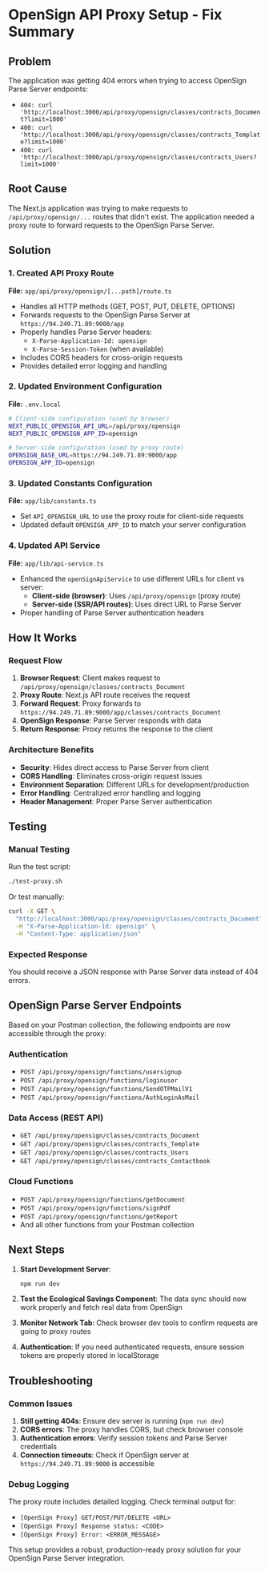 # OpenSign API Proxy Setup - Fix Summary

## Problem
The application was getting 404 errors when trying to access OpenSign Parse Server endpoints:
- `404: curl 'http://localhost:3000/api/proxy/opensign/classes/contracts_Document?limit=1000'`
- `400: curl 'http://localhost:3000/api/proxy/opensign/classes/contracts_Template?limit=1000'`
- `400: curl 'http://localhost:3000/api/proxy/opensign/classes/contracts_Users?limit=1000'`

## Root Cause
The Next.js application was trying to make requests to `/api/proxy/opensign/...` routes that didn't exist. The application needed a proxy route to forward requests to the OpenSign Parse Server.

## Solution

### 1. Created API Proxy Route
**File:** `app/api/proxy/opensign/[...path]/route.ts`
- Handles all HTTP methods (GET, POST, PUT, DELETE, OPTIONS)
- Forwards requests to the OpenSign Parse Server at `https://94.249.71.89:9000/app`
- Properly handles Parse Server headers:
  - `X-Parse-Application-Id: opensign`
  - `X-Parse-Session-Token` (when available)
- Includes CORS headers for cross-origin requests
- Provides detailed error logging and handling

### 2. Updated Environment Configuration
**File:** `.env.local`
```bash
# Client-side configuration (used by browser)
NEXT_PUBLIC_OPENSIGN_API_URL=/api/proxy/opensign
NEXT_PUBLIC_OPENSIGN_APP_ID=opensign

# Server-side configuration (used by proxy route)
OPENSIGN_BASE_URL=https://94.249.71.89:9000/app
OPENSIGN_APP_ID=opensign
```

### 3. Updated Constants Configuration
**File:** `app/lib/constants.ts`
- Set `API_OPENSIGN_URL` to use the proxy route for client-side requests
- Updated default `OPENSIGN_APP_ID` to match your server configuration

### 4. Updated API Service
**File:** `app/lib/api-service.ts`
- Enhanced the `openSignApiService` to use different URLs for client vs server:
  - **Client-side (browser)**: Uses `/api/proxy/opensign` (proxy route)
  - **Server-side (SSR/API routes)**: Uses direct URL to Parse Server
- Proper handling of Parse Server authentication headers

## How It Works

### Request Flow
1. **Browser Request**: Client makes request to `/api/proxy/opensign/classes/contracts_Document`
2. **Proxy Route**: Next.js API route receives the request
3. **Forward Request**: Proxy forwards to `https://94.249.71.89:9000/app/classes/contracts_Document`
4. **OpenSign Response**: Parse Server responds with data
5. **Return Response**: Proxy returns the response to the client

### Architecture Benefits
- **Security**: Hides direct access to Parse Server from client
- **CORS Handling**: Eliminates cross-origin request issues
- **Environment Separation**: Different URLs for development/production
- **Error Handling**: Centralized error handling and logging
- **Header Management**: Proper Parse Server authentication

## Testing

### Manual Testing
Run the test script:
```bash
./test-proxy.sh
```

Or test manually:
```bash
curl -X GET \
  "http://localhost:3000/api/proxy/opensign/classes/contracts_Document?limit=1" \
  -H "X-Parse-Application-Id: opensign" \
  -H "Content-Type: application/json"
```

### Expected Response
You should receive a JSON response with Parse Server data instead of 404 errors.

## OpenSign Parse Server Endpoints

Based on your Postman collection, the following endpoints are now accessible through the proxy:

### Authentication
- `POST /api/proxy/opensign/functions/usersignup`
- `POST /api/proxy/opensign/functions/loginuser`
- `POST /api/proxy/opensign/functions/SendOTPMailV1`
- `POST /api/proxy/opensign/functions/AuthLoginAsMail`

### Data Access (REST API)
- `GET /api/proxy/opensign/classes/contracts_Document`
- `GET /api/proxy/opensign/classes/contracts_Template`
- `GET /api/proxy/opensign/classes/contracts_Users`
- `GET /api/proxy/opensign/classes/contracts_Contactbook`

### Cloud Functions
- `POST /api/proxy/opensign/functions/getDocument`
- `POST /api/proxy/opensign/functions/signPdf`
- `POST /api/proxy/opensign/functions/getReport`
- And all other functions from your Postman collection

## Next Steps

1. **Start Development Server**: 
   ```bash
   npm run dev
   ```

2. **Test the Ecological Savings Component**: 
   The data sync should now work properly and fetch real data from OpenSign

3. **Monitor Network Tab**: 
   Check browser dev tools to confirm requests are going to proxy routes

4. **Authentication**: 
   If you need authenticated requests, ensure session tokens are properly stored in localStorage

## Troubleshooting

### Common Issues
1. **Still getting 404s**: Ensure dev server is running (`npm run dev`)
2. **CORS errors**: The proxy handles CORS, but check browser console
3. **Authentication errors**: Verify session tokens and Parse Server credentials
4. **Connection timeouts**: Check if OpenSign server at `https://94.249.71.89:9000` is accessible

### Debug Logging
The proxy route includes detailed logging. Check terminal output for:
- `[OpenSign Proxy] GET/POST/PUT/DELETE <URL>`
- `[OpenSign Proxy] Response status: <CODE>`
- `[OpenSign Proxy] Error: <ERROR_MESSAGE>`

This setup provides a robust, production-ready proxy solution for your OpenSign Parse Server integration.
